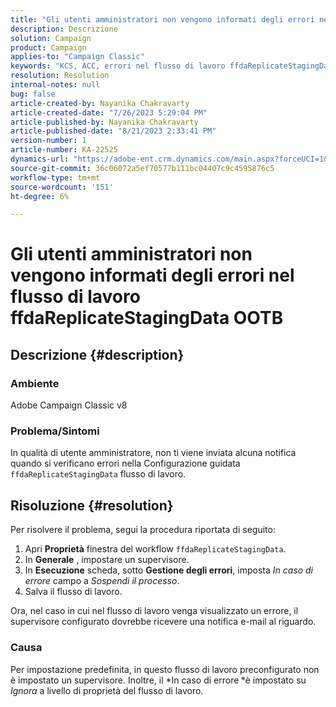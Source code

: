 ```yaml
---
title: "Gli utenti amministratori non vengono informati degli errori nel flusso di lavoro ffdaReplicateStagingData OOTB"
description: Descrizione
solution: Campaign
product: Campaign
applies-to: "Campaign Classic"
keywords: "KCS, ACC, errori nel flusso di lavoro ffdaReplicateStagingData OOTB, proprietà del flusso di lavoro"
resolution: Resolution
internal-notes: null
bug: false
article-created-by: Nayanika Chakravarty
article-created-date: "7/26/2023 5:29:04 PM"
article-published-by: Nayanika Chakravarty
article-published-date: "8/21/2023 2:33:41 PM"
version-number: 1
article-number: KA-22525
dynamics-url: "https://adobe-ent.crm.dynamics.com/main.aspx?forceUCI=1&pagetype=entityrecord&etn=knowledgearticle&id=12cf74e5-d92b-ee11-bdf4-6045bd006e5a"
source-git-commit: 36c06072a5ef70577b111bc04407c9c4595876c5
workflow-type: tm+mt
source-wordcount: '151'
ht-degree: 6%

---
```


# Gli utenti amministratori non vengono informati degli errori nel flusso di lavoro ffdaReplicateStagingData OOTB

## Descrizione {#description}


### Ambiente

Adobe Campaign Classic v8

### Problema/Sintomi

In qualità di utente amministratore, non ti viene inviata alcuna notifica quando si verificano errori nella Configurazione guidata `ffdaReplicateStagingData` flusso di lavoro.


## Risoluzione {#resolution}


Per risolvere il problema, segui la procedura riportata di seguito:

1. Apri <b>Proprietà</b> finestra del workflow `ffdaReplicateStagingData`.
2. In <b>Generale</b> , impostare un supervisore.
3. In <b>Esecuzione</b> scheda, sotto <b>Gestione degli errori</b>, imposta *In caso di errore* campo a *Sospendi il processo*.
4. Salva il flusso di lavoro.


Ora, nel caso in cui nel flusso di lavoro venga visualizzato un errore, il supervisore configurato dovrebbe ricevere una notifica e-mail al riguardo.

### Causa

Per impostazione predefinita, in questo flusso di lavoro preconfigurato non è impostato un supervisore. Inoltre, il *In caso di errore<b> </b>*è impostato su *Ignora* a livello di proprietà del flusso di lavoro.
